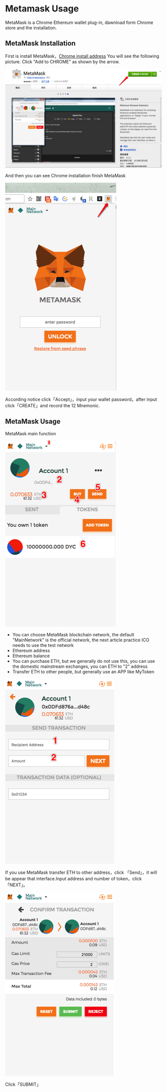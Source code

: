 # Metamask Usage

MetaMask is a Chrome Ethereum wallet plug-in, dawnload form Chrome store and the installation.

## MetaMask Installation

First is install MetaMask，[Chrome install address](https://chrome.google.com/webstore/detail/metamask/nkbihfbeogaeaoehlefnkodbefgpgknn?utm_source=chrome-ntp-icon)
You will see the following picture. Click "Add to CHROME" as shown by the arrow.

![](pic9-1.png)

And then you can see Chrome installation finish MetaMask

![](pic9-2.png)

According notice click「Accept」，input your wallet password，after input click「CREATE」and record the 12 Mnemonic.

## MetaMask Usage

MetaMask main function

![](pic9-3.png)

* You can choose MetaMask blockchain network, the default "MainNetwork" is the official network, the next article practice ICO needs to use the test network
* Ethereum address
* Ethereum balance
* You can purchase ETH, but we generally do not use this, you can use the domestic mainstream exchanges, you can ETH to "2" address
* Transfer ETH to other people, but generally use an APP like MyToken

![](pic9-4.png)

If you use MetaMask transfer ETH to other address，click 「Send」，it will be appear that interface.Input address and number of token，click「NEXT」。

![](pic9-5.png)

Click「SUBMIT」